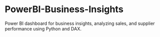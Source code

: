 # PowerBI-Business-Insights
Power BI dashboard for business insights, analyzing sales, and supplier performance using Python and DAX.
